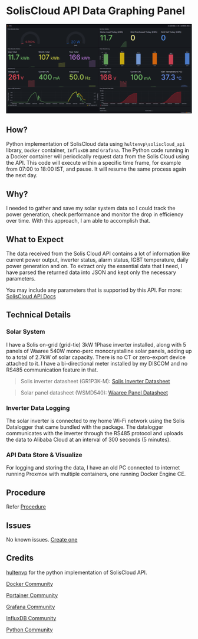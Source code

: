# SolisCloud API Data Graphing Panel

![grafana_panel](/img/grafana_panel.png)

## How?

Python implementation of SolisCloud data using `hultenvp\soliscloud_api` library, ``Docker`` container, `InfluxDB` and `Grafana`. The Python code running in a Docker container will periodically request data from the Solis Cloud using the API. This code will execute within a specific time frame, for example from 07:00  to 18:00 IST, and pause. It will resume the same process again the next day.

## Why?

I needed to gather and save my solar system data so I could track the power generation, check performance and monitor the drop in efficiency over time. With this approach, I am able to accomplish that.

## What to Expect

The data received from the Solis Cloud API contains a lot of information like current power output, inverter status, alarm status, IGBT temperature, daily power generation and on. To extract only the essential data that I need, I have parsed the returned data into JSON and kept only the necessary parameters. 

You may include any parameters that is supported by this API. For more: [SolisCloud API Docs](https://github.com/hultenvp/soliscloud_api/blob/main/doc/SolisCloud%20Platform%20API%20Document%20V2.0.pdf)

## Technical Details

### Solar System

I have a Solis on-grid (grid-tie) 3kW 1Phase inverter installed, along with 5 panels of Waaree 540W mono-perc monocrystalline solar panels, adding up to a total of 2.7kW of solar capacity. There is no CT or zero-export device attached to it. I have a bi-directional meter installed by my DISCOM and no RS485 communication feature in that.

> Solis inverter datasheet (GR1P3K-M): [Solis Inverter Datasheet](https://www.solisinverters.com/uploads/file/Solis_datasheet_S6-GR1P(1-3)K-M_IND_V2,1_202409.pdf)

> Solar panel datasheet (WSMD540): [Waaree Panel Datasheet](https://waaree.com/wp-content/uploads/2024/11/ARKA-SERIES-WSMD-520-550-WEL-EPD-520-550-144-MP-HC-11-14.06.2024.pdf)

### Inverter Data Logging

The solar inverter is connected to my home Wi-Fi network using the Solis Datalogger that came bundled with the package. The datalogger communicates with the inverter through the RS485 protocol and uploads the data to Alibaba Cloud at an interval of 300 seconds (5 minutes).

### API Data Store & Visualize

For logging and storing the data, I have an old PC connected to internet running Proxmox with multiple containers, one running Docker Engine CE.


## Procedure

Refer [Procedure](/Procedure.md)

## Issues

No known issues. [Create one](https://github.com/manishholla/soliscloud_api_data_store_and_visualize/issues)

## Credits

[hultenvp](https://github.com/hultenvp/soliscloud_api/) for the python implementation of SolisCloud API.

[Docker Community](https://github.com/docker)

[Portainer Community](https://github.com/portainer/portainer)

[Grafana Community](https://github.com/grafana/grafana)

[InfluxDB Community](https://github.com/influxdata/influxdb)

[Python Community](https://github.com/python)
